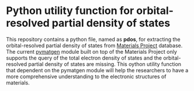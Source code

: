 # Python utility function for orbital-resolved partial density of states 

This repository contains a python file, named as **pdos**, for extracting the orbital-resolved partial density of states from [Materials Project](https://www.materialsproject.org/) database. The current [pymatgen](https://pymatgen.org/) module built on top of the Materials Project only supports the query of the total electron density of states and the orbital-resolved partial density of states are missing. This oython utility function that dependent on the pymatgen module will help the researchers to have a more comprehensive understanding to the electronic structures of materials.

